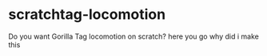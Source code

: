 # scratchtag-locomotion
Do you want Gorilla Tag locomotion on scratch? here you go why did i make this
